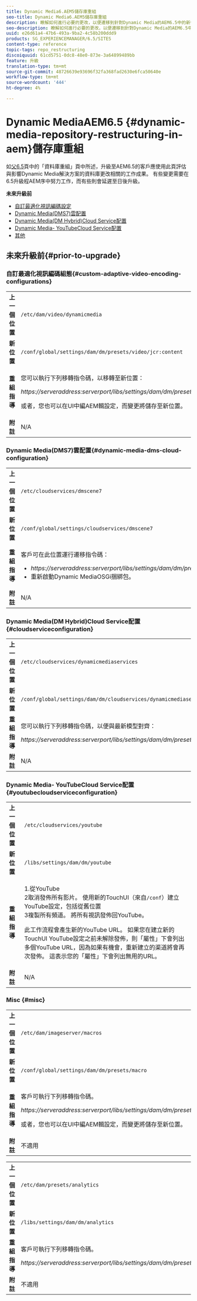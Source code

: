 ```yaml
---
title: Dynamic Media6.AEM5儲存庫重組
seo-title: Dynamic Media6.AEM5儲存庫重組
description: 瞭解如何進行必要的更改，以便遷移到針對Dynamic Media的AEM6.5中的新儲存庫結構。
seo-description: 瞭解如何進行必要的更改，以便遷移到針對Dynamic Media的AEM6.5中的新儲存庫結構。
uuid: e26d61a4-47b6-493a-9ba2-4c58b200ddd9
products: SG_EXPERIENCEMANAGER/6.5/SITES
content-type: reference
topic-tags: repo_restructuring
discoiquuid: 61cd5751-0dc8-48e0-873e-3a64899489bb
feature: 升級
translation-type: tm+mt
source-git-commit: 48726639e93696f32fa368fad2630e6fca50640e
workflow-type: tm+mt
source-wordcount: '444'
ht-degree: 4%

---
```



# Dynamic MediaAEM6.5 {#dynamic-media-repository-restructuring-in-aem}儲存庫重組

如[父6.5](/help/sites-deploying/repository-restructuring.md)頁中的「資料庫重組」頁中所述，升級至AEM6.5的客戶應使用此頁評估與影響Dynamic Media解決方案的資料庫更改相關的工作成果。 有些變更需要在6.5升級程AEM序中努力工作，而有些則會延遲至日後升級。

**未來升級前**

* [自訂最適化視訊編碼設定](/help/sites-deploying/dynamicmedia-repository-restructuring-in-aem-6-5.md#custom-adaptive-video-encoding-configurations)
* [Dynamic Media(DMS7)雲配置](/help/sites-deploying/dynamicmedia-repository-restructuring-in-aem-6-5.md#dynamic-media-dms-cloud-configuration)
* [Dynamic Media(DM Hybrid)Cloud Service配置](/help/sites-deploying/dynamicmedia-repository-restructuring-in-aem-6-5.md#cloudserviceconfiguration)
* [Dynamic Media- YouTubeCloud Service配置](/help/sites-deploying/dynamicmedia-repository-restructuring-in-aem-6-5.md#youtubecloudserviceconfiguration)
* [其他](/help/sites-deploying/dynamicmedia-repository-restructuring-in-aem-6-5.md#misc)

## 未來升級前{#prior-to-upgrade}

### 自訂最適化視訊編碼組態{#custom-adaptive-video-encoding-configurations}

<table>
 <tbody>
  <tr>
   <td><strong>上一個位置</strong></td>
   <td><code>/etc/dam/video/dynamicmedia</code></td>
  </tr>
  <tr>
   <td><strong>新位置</strong></td>
   <td><code>/conf/global/settings/dam/dm/presets/video/jcr:content</code></td>
  </tr>
  <tr>
   <td><strong>重組指導</strong></td>
   <td><p>您可以執行下列移轉指令碼，以移轉至新位置：</p> <p><em>https://serveraddress:serverport/libs/settings/dam/dm/presets.migratedmcontent.json</em></p> <p>或者，您也可以在UI中編AEM輯設定，而變更將儲存至新位置。</p> </td>
  </tr>
  <tr>
   <td><strong>附註</strong></td>
   <td>N/A<br /> </td>
  </tr>
 </tbody>
</table>

### Dynamic Media(DMS7)雲配置{#dynamic-media-dms-cloud-configuration}

<table>
 <tbody>
  <tr>
   <td><strong>上一個位置</strong></td>
   <td><code>/etc/cloudservices/dmscene7</code></td>
  </tr>
  <tr>
   <td><strong>新位置</strong></td>
   <td><code>/conf/global/settings/cloudservices/dmscene7</code></td>
  </tr>
  <tr>
   <td><strong>重組指導</strong></td>
   <td><p>客戶可在此位置運行遷移指令碼：<br /> </p>
    <ul>
     <li><em>https://serveraddress:serverport/libs/settings/dam/dm/presets.migratedmcontent.json</em></li>
     <li>重新啟動Dynamic MediaOSGi捆綁包。</li>
    </ul> </td>
  </tr>
  <tr>
   <td><strong>附註</strong></td>
   <td>N/A</td>
  </tr>
 </tbody>
</table>

### Dynamic Media(DM Hybrid)Cloud Service配置{#cloudserviceconfiguration}

<table>
 <tbody>
  <tr>
   <td><strong>上一個位置</strong></td>
   <td><code>/etc/cloudservices/dynamicmediaservices</code></td>
  </tr>
  <tr>
   <td><strong>新位置</strong></td>
   <td><code>/conf/global/settings/dam/dm/cloudservices/dynamicmediaservices</code></td>
  </tr>
  <tr>
   <td><strong>重組指導</strong></td>
   <td><p>您可以執行下列移轉指令碼，以便與最新模型對齊：</p> <p><em>https://serveraddress:serverport/libs/settings/dam/dm/presets.migratedmcontent.jso</em></p> </td>
  </tr>
  <tr>
   <td><strong>附註</strong></td>
   <td>N/A<br /> </td>
  </tr>
 </tbody>
</table>

### Dynamic Media- YouTubeCloud Service配置{#youtubecloudserviceconfiguration}

<table>
 <tbody>
  <tr>
   <td><strong>上一個位置</strong></td>
   <td><code>/etc/cloudservices/youtube</code></td>
  </tr>
  <tr>
   <td><strong>新位置</strong></td>
   <td><code>/libs/settings/dam/dm/youtube</code></td>
  </tr>
  <tr>
   <td><strong>重組指導</strong></td>
   <td><p>1.從YouTube<br /> 2取消發佈所有影片。 使用新的TouchUI（來自<code>/conf</code>）建立YouTube設定，包括從舊位置<br /> 3複製所有頻道。 將所有視訊發佈回YouTube。</p> <p>此工作流程會產生新的YouTube URL。 如果您在建立新的TouchUI YouTube設定之前未解除發佈，則「屬性」下會列出多個YouTube URL，因為如果有機會，重新建立的渠道將會再次發佈。 這表示您的「屬性」下會列出無用的URL。</p> </td>
  </tr>
  <tr>
   <td><strong>附註</strong></td>
   <td>N/A<br /> </td>
  </tr>
 </tbody>
</table>

### Misc {#misc}

<table>
 <tbody>
  <tr>
   <td><strong>上一個位置</strong></td>
   <td><code>/etc/dam/imageserver/macros</code></td>
  </tr>
  <tr>
   <td><strong>新位置</strong></td>
   <td><code>/conf/global/settings/dam/dm/presets/macro</code></td>
  </tr>
  <tr>
   <td><strong>重組指導</strong></td>
   <td><p>客戶可執行下列移轉指令碼。</p> <p><em>https://serveraddress:serverport/libs/settings/dam/dm/presets.migratedmcontent.json</em></p> <p>或者，您也可以在UI中編AEM輯設定，而變更將儲存至新位置。</p> </td>
  </tr>
  <tr>
   <td><strong>附註</strong></td>
   <td>不適用</td>
  </tr>
 </tbody>
</table>

<table>
 <tbody>
  <tr>
   <td><strong>上一個位置</strong></td>
   <td><code>/etc/dam/presets/analytics</code></td>
  </tr>
  <tr>
   <td><strong>新位置</strong></td>
   <td><code>/libs/settings/dam/dm/analytics</code></td>
  </tr>
  <tr>
   <td><strong>重組指導</strong></td>
   <td><p>客戶可執行下列移轉指令碼。</p> <p><em>https://serveraddress:serverport/libs/settings/dam/dm/presets.migratedmcontent.json</em></p> </td>
  </tr>
  <tr>
   <td><strong>附註</strong></td>
   <td>不適用</td>
  </tr>
 </tbody>
</table>

